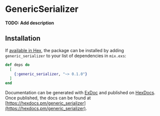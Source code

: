 # GenericSerializer

**TODO: Add description**

## Installation

If [available in Hex](https://hex.pm/docs/publish), the package can be installed
by adding `generic_serializer` to your list of dependencies in `mix.exs`:

```elixir
def deps do
  [
    {:generic_serializer, "~> 0.1.0"}
  ]
end
```

Documentation can be generated with [ExDoc](https://github.com/elixir-lang/ex_doc)
and published on [HexDocs](https://hexdocs.pm). Once published, the docs can
be found at [https://hexdocs.pm/generic_serializer](https://hexdocs.pm/generic_serializer).

